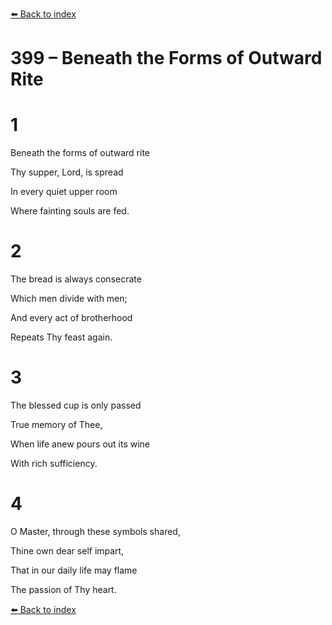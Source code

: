 [⬅️ Back to index](../README.md)

# 399 – Beneath the Forms of Outward Rite





# 1

Beneath the forms of outward rite

Thy supper, Lord, is spread

In every quiet upper room

Where fainting souls are fed.



# 2

The bread is always consecrate

Which men divide with men;

And every act of brotherhood

Repeats Thy feast again.



# 3

The blessed cup is only passed

True memory of Thee,

When life anew pours out its wine

With rich sufficiency.



# 4

O Master, through these symbols shared,

Thine own dear self impart,

That in our daily life may flame

The passion of Thy heart.

[⬅️ Back to index](../README.md)
